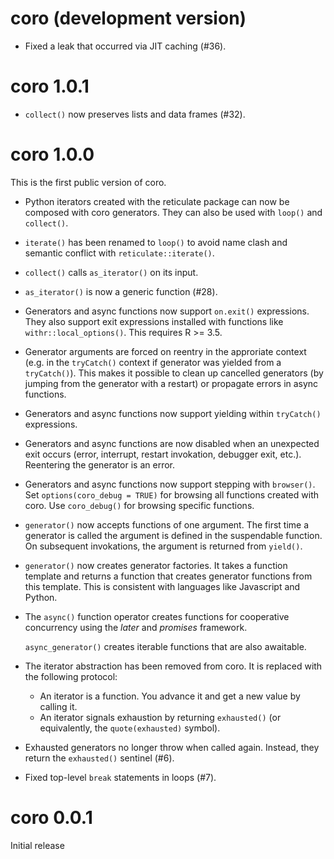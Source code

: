 # coro (development version)

* Fixed a leak that occurred via JIT caching (#36).


# coro 1.0.1

* `collect()` now preserves lists and data frames (#32).


# coro 1.0.0

This is the first public version of coro.

* Python iterators created with the reticulate package can now be
  composed with coro generators. They can also be used with `loop()`
  and `collect()`.

* `iterate()` has been renamed to `loop()` to avoid name clash and
  semantic conflict with `reticulate::iterate()`.

* `collect()` calls `as_iterator()` on its input.

* `as_iterator()` is now a generic function (#28).

* Generators and async functions now support `on.exit()`
  expressions. They also support exit expressions installed with
  functions like `withr::local_options()`. This requires R >= 3.5.

* Generator arguments are forced on reentry in the approriate context
  (e.g. in the `tryCatch()` context if generator was yielded from a
  `tryCatch()`). This makes it possible to clean up cancelled
  generators (by jumping from the generator with a restart) or
  propagate errors in async functions.

* Generators and async functions now support yielding within
  `tryCatch()` expressions.

* Generators and async functions are now disabled when an unexpected
  exit occurs (error, interrupt, restart invokation, debugger exit,
  etc.). Reentering the generator is an error.

* Generators and async functions now support stepping with
  `browser()`. Set `options(coro_debug = TRUE)` for browsing all
  functions created with coro. Use `coro_debug()` for browsing
  specific functions.

* `generator()` now accepts functions of one argument. The first time
  a generator is called the argument is defined in the suspendable
  function. On subsequent invokations, the argument is returned from
  `yield()`.

* `generator()` now creates generator factories. It takes a function
  template and returns a function that creates generator functions
  from this template. This is consistent with languages like
  Javascript and Python.

* The `async()` function operator creates functions for cooperative
  concurrency using the _later_ and _promises_ framework.

  `async_generator()` creates iterable functions that are also
  awaitable.

* The iterator abstraction has been removed from coro. It is
  replaced with the following protocol:

  - An iterator is a function. You advance it and get a new value by
    calling it.
  - An iterator signals exhaustion by returning `exhausted()` (or
    equivalently, the `quote(exhausted)` symbol).

* Exhausted generators no longer throw when called again. Instead,
  they return the `exhausted()` sentinel (#6).

* Fixed top-level `break` statements in loops (#7).


# coro 0.0.1

Initial release
